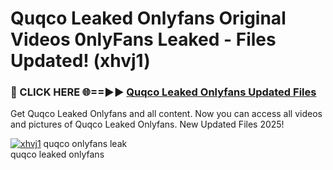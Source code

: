 # Quqco Leaked Onlyfans Original Videos 0nlyFans Leaked - Files Updated! (xhvj1)

<h3>🔴 CLICK HERE 🌐==►► <a href="https://tinyurl.com/x26r9saj" rel="nofollow">Quqco Leaked Onlyfans Updated Files</a></h3>

Get Quqco Leaked Onlyfans and all content. Now you can access all videos and pictures of Quqco Leaked Onlyfans. New Updated Files 2025!

[![xhvj1](https://i.imgur.com/LkgZPqh.gif)](https://tinyurl.com/x26r9saj)
quqco onlyfans leak<br>
quqco leaked onlyfans